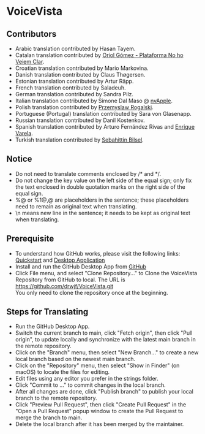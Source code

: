 # VoiceVista

## Contributors
- Arabic translation contributed by Hasan Tayem.
- Catalan translation contributed by [Oriol Gómez - Plataforma No ho Veiem Clar](https://www.nohoveiemclar.cat).
- Croatian translation contributed by Mario Markovina.
- Danish translation contributed by Claus Thøgersen.
- Estonian translation contributed by Artur Räpp.
- French translation contributed by Saladeuh.
- German translation contributed by Sandra Pilz.
- Italian translation contributed by Simone Dal Maso @ [nvApple](https://nvapple.it).
- Polish translation contributed by [Przemyslaw Rogalski](https://twitter.com/Rogalenko).
- Portuguese (Portugal) translation contributed by Sara von Glasenapp. 
- Russian translation contributed by Danil Kostenkov.
- Spanish translation contributed by Arturo Fernández Rivas and [Enrique Varela](https://about.me/enriquevarela).
- Turkish translation contributed by [Sebahittin Bilsel](https://twitter.com/sebahittinbilse).

## Notice
- Do not need to translate comments enclosed by /* and */.
- Do not change the key value on the left side of the equal sign; only fix the text enclosed in double quotation marks on the right side of the equal sign.
- %@ or %1$@, %2$@ are placeholders in the sentence; these placeholders need to remain as original text when translating.
- \n means new line in the sentence; it needs to be kept as original text when translating.

## Prerequisite
- To understand how GitHub works, please visit the following links: [Quickstart](https://docs.github.com/en/get-started/quickstart/hello-world) and [Desktop Application](https://docs.github.com/en/desktop/overview/getting-started-with-github-desktop)
- Install and run the GitHub Desktop App from [GitHub](https://desktop.github.com)
- Click File menu, and select "Clone Repository..." to Clone the VoiceVista Repository from GitHub to local. The URL is https://github.com/drwjf/VoiceVista.git  
  You only need to clone the repository once at the beginning.

## Steps for Translating
- Run the GitHub Desktop App.
- Switch the current branch to main, click "Fetch origin", then click "Pull origin", to update locally and synchronize with the latest main branch in the remote repository.
- Click on the "Branch" menu, then select "New Branch..." to create a new local branch based on the newest main branch. 
- Click on the "Repository" menu, then select "Show in Finder" (on macOS) to locate the files for editing.
- Edit files using any editor you prefer in the strings folder.
- Click "Commit to ..." to commit changes in the local branch.
- After all changes are done, click "Publish branch" to publish your local branch to the remote repository.
- Click "Preview Pull Request", then click "Create Pull Request" in the "Open a Pull Request" popup window to create the Pull Request to merge the branch to main.
- Delete the local branch after it has been merged by the maintainer.
